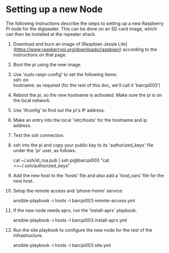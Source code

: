 
# Setting up a new Node

The following instructions describe the steps to setting up a new Raspberry Pi
node for the digipeater.  This can be done on an SD card image, which can then
be installed at the repeater shack.

1. Download and burn an image of
[Raspbian Jessie Lite] (https://www.raspberrypi.org/downloads/raspbian/)
according to the instructions on that page.  

2. Boot the pi using the new image.  

3. Use 'sudo raspi-config' to set the following items:  
  ssh: on  
  hostname: as required (for the rest of this doc, we'll call it 'barcpi003')

4. Reboot the pi, so the new hostname is activated.  Make sure the pi is on the
local network.  

5. Use 'ifconfig' to find out the pi's IP address.

6. Make an entry into the local '/etc/hosts' for the hostname and ip address.

7. Test the ssh connection.

8. ssh into the pi and copy your public key to its 'authorized_keys' file under
the 'pi' user, as follows:

    cat ~/.ssh/id_rsa.pub | ssh pi@barcpi003 "cat >>~/.ssh/authorized_keys"  

8. Add the new host to the 'hosts' file and also add a 'host_vars' file for the
new host.

9. Setup the remote access and 'phone-home' service:

    ansible-playbook -i hosts -l barcpi003 remote-access.yml

10. If the new node needs aprx, run the 'install-aprx' playbook.

    ansible-playbook -i hosts -l barcpi003 install-aprx.yml

11. Run the site playbook to configure the new node for the rest of the infrastructure.

    ansible-playbook -i hosts -l barcpi003 site.yml

